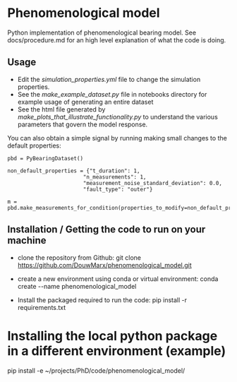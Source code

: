 # Phenomenological model

Python implementation of phenomenological bearing model. 
See docs/procedure.md for an high level explanation of what the code is doing.

## Usage
- Edit the *simulation_properties.yml* file to change the simulation properties. 
- See the *make_example_dataset.py* file in notebooks directory for example usage of generating an entire dataset
- See the html file generated by *make_plots_that_illustrate_functionality.py* to understand the various parameters that govern the model response.

You can also obtain a simple signal by running making small changes to the default properties:

```
pbd = PyBearingDataset()

non_default_properties = {"t_duration": 1,
                        "n_measurements": 1,
                        "measurement_noise_standard_deviation": 0.0,
                        "fault_type": "outer"}

m = pbd.make_measurements_for_condition(properties_to_modify=non_default_properties)
```


## Installation / Getting the code to run on your machine
- clone the repository from Github:
  git clone https://github.com/DouwMarx/phenomenological_model.git

- create a new environment using conda or virtual environment:
   conda create --name phenomenological_model 

- Install the packaged required to run the code:
  pip install -r requirements.txt

# Installing the local python package in a different environment (example)
  pip install -e ~/projects/PhD/code/phenomenological_model/